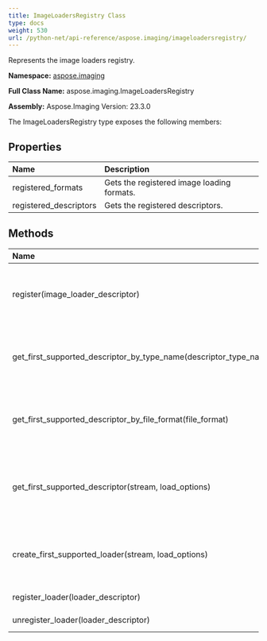 ```yaml
---
title: ImageLoadersRegistry Class
type: docs
weight: 530
url: /python-net/api-reference/aspose.imaging/imageloadersregistry/
---
```


Represents the image loaders registry.

**Namespace:** [aspose.imaging](/imaging/python-net/api-reference/aspose.imaging/)

**Full Class Name:** aspose.imaging.ImageLoadersRegistry

**Assembly:**  Aspose.Imaging Version: 23.3.0

The ImageLoadersRegistry type exposes the following members:
## **Properties**
|**Name**|**Description**|
| :- | :- |
|registered_formats|Gets the registered image loading formats.|
|registered_descriptors|Gets the registered descriptors.|
## **Methods**
|**Name**|**Description**|
| :- | :- |
|register(image_loader_descriptor)|Registers the specified image loader descriptor.|
|get_first_supported_descriptor_by_type_name(descriptor_type_name)|Gets the first supported descriptor by its type name.|
|get_first_supported_descriptor_by_file_format(file_format)|Gets the first supported file format by its type name.|
|get_first_supported_descriptor(stream, load_options)|Gets the fist found supported descriptor suitable for the specified|
|create_first_supported_loader(stream, load_options)|Creates the first found loader suitable for the specified|
|register_loader(loader_descriptor)|Registers the loader.|
|unregister_loader(loader_descriptor)|Unregisters the loader.|
